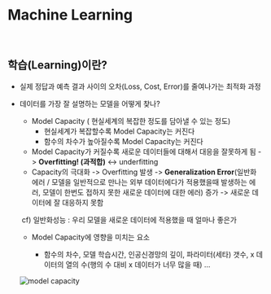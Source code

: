 # Machine Learning

</br>

## 학습(Learning)이란?

* 실제 정답과 예측 결과 사이의 오차(Loss, Cost, Error)를 줄여나가는 최적화 과정

* 데이터를 가장 잘 설명하는 모델을 어떻게 찾나?

  * Model Capacity ( 현실세계의 복잡한 정도를 담아낼 수 있는 정도)
    * 현실세계가 복잡할수록 Model Capacity는 커진다
    * 함수의 차수가 높아질수록 Model Capacity는 커진다
  * Model Capacity가 커질수록 새로운 데이터들에 대해서 대응을 잘못하게 됨  -> **Overfitting! (과적합)**    <->   underfitting
  * Capacity의 극대화 -> Overfitting 발생 -> **Generalization Error**(일반화 에러 / 모델을 일반적으로 만나는 외부 데이터에다가 적용했을때 발생하는 에러, 모델이 한번도 접하지 못한 새로운 데이터에 대한 에러) 증가 -> 새로운 데이터에 잘 대응하지 못함

  ​       cf) 일반화성능 : 우리 모델을 새로운 데이터에 적용했을 때 얼마나 좋은가

  * Model Capacity에 영향을 미치는 요소

    * 함수의 차수, 모델 학습시간, 인공신경망의 깊이, 파라미터(세타) 갯수, x 데이터의 열의 수(행의 수 대비 x 데이터가 너무 많을 때) ...

  ![model capacity](https://user-images.githubusercontent.com/86338750/155954709-5f6d7ea8-92c9-4f36-8a84-8076a4debd25.PNG)


  

  

  
